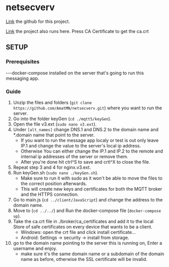 # netsecverv

[Link](https://github.com/AmatMN/netsecverv.git)
the github for this project.

[Link](https://chat.amatshome.com)
the project also runs here. Press CA Certificate to get the ca.crt

## SETUP

### Prerequisites
---docker-compose installed on the server that's going to run this messaging app.

### Guide
1. Unzip the files and folders (`git clone https://github.com/AmatMN/netsecverv.git`) where you want to run the server.
2. Go into the folder keyGen (`cd ./mqtt5/keyGen`).
3. Open the file v3.ext (`sudo nano v3.ext`).
4. Under `[alt_names]` change DNS.1 and DNS.2 to the domain name and *.domain name that point to the server.
    * If you want to run the message app localy or test is out only leave IP.1 and change the value to the server's local ip address.
    * Otherwise You can either change the IP.1 and IP.2 to the remote and internal ip addresses of the server or remove them.
    * After you're done hit ctrl^S to save and crtl^X to close the file.
5. Repeat step 3 and 4 for nginx.v3.ext.
6. Run keyGen.sh (`sudo nano ./keyGen.sh`).
    * Make sure to run it with sudo as it won't be able to move the files to the correct position afterwards.
    * This will create new keys and certificates for both the MQTT broker and the HTTPS connection.
7. Go to main.js (`cd ../client/JavaScript`) and change the address to the domain name.
8. Move to (`cd ../../`) and Run the docker-compose file (`docker-compose up`).
9. Take the ca.crt file in ./broker/ca_certificates and add it to the local Store of safe certificates on every device that wants to be a client.
    * Windows: open the crt file and click install certificate...
    * Android: Settings -> security -> install from storage. 
10. go to the domain name pointing to the server this is running on, Enter a username and enjoy.
    * make sure it's the same domain name or a subdomain of the domain name as before, otherwise the SSL certificate will be invalid.


